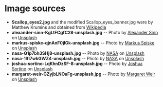 # Image sources

* **Scallop_eyes2.jpg** and the modified Scallop_eyes_banner.jpg were by Matthew Krumins and obtained from [Wikipedia](https://en.wikipedia.org/wiki/Scallop#/media/File:Scallop_eyes2.jpg)
* **alexander-sinn-KgLtFCgfC28-unsplash.jpg** -- Photo by [Alexander Sinn](https://unsplash.com/@swimstaralex?utm_source=unsplash&utm_medium=referral&utm_content=creditCopyText) on [Unsplash](https://unsplash.com/?utm_source=unsplash&utm_medium=referral&utm_content=creditCopyText)
* **markus-spiske-qjnAnF0jIGk-unsplash.jpg** -- Photo by [Markus Spiske](https://unsplash.com/@markusspiske?utm_source=unsplash&utm_medium=referral&utm_content=creditCopyText) on [Unsplash](https://unsplash.com/?utm_source=unsplash&utm_medium=referral&utm_content=creditCopyText)
* **nasa-Q1p7bh3SHj8-unsplash.jpg** -- Photo by [NASA](https://unsplash.com/@nasa?utm_source=unsplash&utm_medium=referral&utm_content=creditCopyText) on [Unsplash](https://unsplash.com/?utm_source=unsplash&utm_medium=referral&utm_content=creditCopyText)
* **nasa-1lfI7wkGWZ4-unsplash.jpg**  -- Photo by [NASA](https://unsplash.com/@nasa?utm_source=unsplash&utm_medium=referral&utm_content=creditCopyText) on [Unsplash](https://unsplash.com/s/photos/world?utm_source=unsplash&utm_medium=referral&utm_content=creditCopyText)
* **joshua-sortino-LqKhnDzSF-8-unsplash.jpg** -- Photo by [Joshua Sortino](https://unsplash.com/@sortino?utm_source=unsplash&utm_medium=referral&utm_content=creditCopyText) on [Unsplash](https://unsplash.com/s/photos/data?utm_source=unsplash&utm_medium=referral&utm_content=creditCopyText)
* **margaret-weir-GZyjbLNOaFg-unsplash.jpg** -- Photo by [Margaret Weir](https://unsplash.com/@margotd1?utm_source=unsplash&utm_medium=referral&utm_content=creditCopyText) on [Unsplash](https://unsplash.com/s/photos/data-light-trail?utm_source=unsplash&utm_medium=referral&utm_content=creditCopyText)

